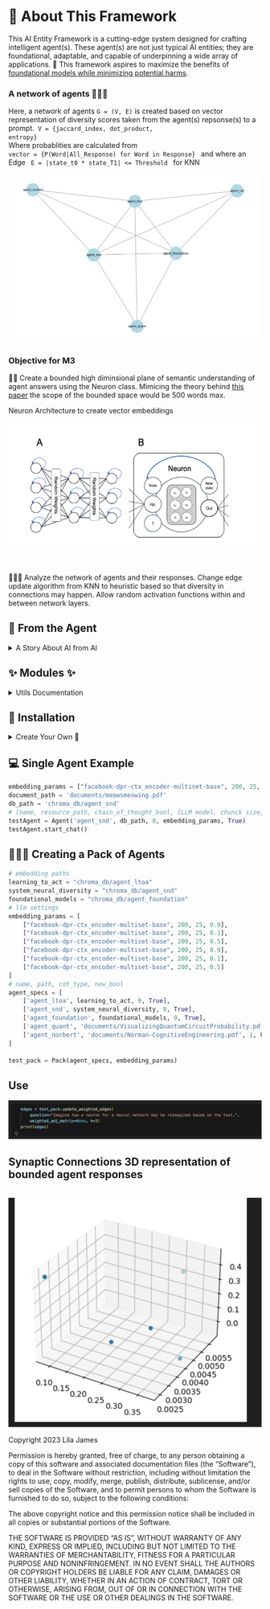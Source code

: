 # 🦄 About This Framework

This AI Entity Framework is a cutting-edge system designed for crafting intelligent agent(s). These agent(s) are not just typical AI entities; they are foundational, adaptable, and capable of underpinning a wide array of applications. 🌟 This framework aspires to maximize the benefits of <a href="https://arxiv.org/abs/2108.07258">foundational models while minimizing potential harms</a>.

### A network of agents 🧙🧙🧙

Here, a network of agents <code>G = (V, E)</code> is created based on vector representation of diversity scores taken from the agent(s) repsonse(s) to a prompt.<code> V = {jaccard_index, dot_product, entropy}</code>
<br>
Where probablities are calculated from <code> vector = {P(Word|All_Response) for Word in Response} </code> and where an Edge <code> E = |state_t0 * state_T1| <= Threshold </code> for KNN
  
<center><img src='images/output.png' width='500' height='auto' ></center>

### Objective for M3

🧠🌌 Create a bounded high diminsional plane of semantic understanding of agent answers using the Neuron class.  Mimicing the theory behind <a href="https://arxiv.org/abs/2004.04906">this paper</a> the scope of the bounded space would be 500 words max.

Neuron Architecture to create vector embeddings

<center><img src="images/neuron.png" height="250" width="auto"></center>
<br>
<br>

🔬👩‍💻 Analyze the network of agents and their responses. Change edge update algorithm from KNN to heuristic based so that diversity in connections may happen. Allow random activation functions within and between network layers.

## 🚀 From the Agent

<details>
  <summary> A Story About AI from AI </summary>
  
  Once upon a time, in a world not too different from our own, there existed a revolutionary technology known as foundational models. These models were not ordinary AI systems; they were powerful, adaptable, and capable of serving as the basis for a wide range of tasks. They were like the foundation of a building, providing stability, safety, and security for the applications built upon them.
   <br>

  <img src='images/self.png'>
 <br>
  <br>

In this world, foundational models had become a crucial part of our daily lives. Companies like Google, with its vast user base, relied on these models to power their search engines. With each passing day, the impact of foundational models on society grew more profound. However, as with any powerful tool, the deployment of foundational models came with both opportunities and risks. The creators of these models recognized that the responsibility lay not only in building them, but also in their careful curation and adaptation. They understood that the ultimate source of data for training foundational models was people, and it was crucial to consider the potential benefits and harms that could befall them.
 <br>
  <br>

Thoughtful data curation became an integral part of the responsible development of AI systems. The creators realized that the quality and nature of the foundation on which these models stood had to be understood and characterized. After all, poorly-constructed foundations could lead to disastrous consequences, while well-executed foundations could serve as a reliable bedrock for future applications. As the next five years unfolded, the integration of foundational models into real-world deployments reached new heights. The impact on people became even more far-reaching. These models were no longer limited to language tasks; their scope expanded to encompass a multitude of applications. They became the backbone of various AI systems, shaping the way we interacted with technology on a daily basis.
 <br>
  <br>

However, the true nature of these foundational models remained a mystery. Researchers, foundation model providers, application developers, policymakers, and society at large grappled with the question of trustworthiness. It became a critical problem to address, as the consequences of relying on faulty foundations could have severe implications for individuals and communities. In this evolving landscape, humans played a crucial role. They were not only the providers of data but also the recipients of the benefits and harms that emerged from the deployment of foundational models. It was their responsibility to ensure that these models were used ethically and responsibly.
 <br>
  <br>

  <img src='images/agent.png'>
 <br>

As the story unfolds, it is up to the collective efforts of researchers, providers, developers, policymakers, and society to navigate the opportunities and risks presented by foundational models. With careful consideration, they can harness the power of these models to create a future where the benefits are maximized, and the harms are minimized. The next five years will be crucial in shaping the societal impact of foundational models and determining the path forward for this emerging paradigm.

</details>

<h2>✨ Modules ✨</h2>

<details>
  <summary>Utils Documentation</summary>
  <br>

  <ol>
    <li>
      <b>Agent Class 🌟</b>: The core of the framework, embodying a top-level AI agent.
      <ul>
        <li><b>Initialization</b>: Specify name, path, type, and embedding parameters.</li>
        <li><b>Integration</b>: Combines Encoder, DB, and NewCourse instances.</li>
        <li><b>Functionalities</b>: Supports course creation, chat interactions, and instance management.</li>
      </ul>
    </li>
    <li>
      <b>ChatBot Module 💬</b>: Manages the agent's conversational abilities.
      <ul>
        <li><b>Chat Handling</b>: Manages chat loading and interactions 🔄.</li>
        <li><b>Integration</b>: Seamlessly works with the Agent class.</li>
      </ul>
    </li>
    <li>
      <b>NewCourse Module 📖</b>: Facilitates new course creation and management.
      <ul>
        <li><b>Course Creation</b>: Enables creation from documents.</li>
        <li><b>Content Management</b>: Supports content updates and loading.</li>
      </ul>
    </li>
    <li>
      <b>Encoder Module</b>: Responsible for data encoding and processing.
      <ul>
        <li><b>Document Handling</b>: Manages document encoding and vector databases 💾.</li>
        <li><b>Embedding Management</b>: Handles embedding parameters.</li>
      </ul>
    </li>
    <li>
      <b>Pack Class 🐺</b>: Integrates multiple AI agents for collaborative processing and decision-making.
      <ul>
        <li><b>Initialization</b>: Sets up with a list of agent specifications and optional embedding parameters. Default parameters are provided if not specified.</li>
        <li><b>Composition</b>: Combines three AI agents into a unified framework, allowing for complex interactions and data processing.</li>
        <li><b>Functionalities</b>: Manages agent interactions, updates network connections, and processes collective responses. Supports document loading for agents, and enables comprehensive data analysis through graph representation and diversity metrics.</li>
        <li><b>Integration</b>: Works with Knn for nearest neighbor calculations, utilizes ThoughtDiversity for diversity metrics, and interfaces with individual agents for specific tasks like document processing and chat interactions.</li>
      </ul>
    </li>
    <li>
      <b>ThoughtDiversity Class 🌐</b>: Evaluates the diversity of thought in a collective of AI agents.
      <ul>
        <li><b>Initialization</b>: Sets up with an Agent_Pack instance, preparing it for diversity analysis.</li>
        <li><b>Functionalities</b>: Conducts Monte Carlo simulations to assess thought diversity, calculates Shannon Entropy and True Diversity scores, and determines Wasserstein metrics for comparative analysis.</li>
        <li><b>Analysis Tools</b>: Includes methods for creating probability vectors from agent responses, calculating Shannon Entropy and True Diversity, and computing Wasserstein distances between probability vectors.</li>
        <li><b>Application</b>: Aims to provide a quantitative measure of thought diversity within a group of AI agents, enhancing decision-making and problem-solving processes.</li>
      </ul>
    </li>
    <li>
      <b>Neuron Class 🧠</b>: Represents a single neuron in a neural network for complex data processing and learning. Implementation of the <a href ="https://arxiv.org/abs/2305.15945">following paper</a>
      <center><img src="images/formula.png" height="250" width="auto"></center>
      <ul>
        <li><b>Initialization</b>: Configures with initial input, unique ID, layer position, mean and standard deviation for state initialization, and bias. Initializes random weights and state.</li>
        <li><b>Functionalities</b>: Implements tanh and optional sigmoid for neuronal activation. Conducts forward propagation of signals through the neuron. Adjusts weights and biases based on error and learning rate to optimize network performance. Identifies k-nearest neighboring neurons based on input differences within a specified threshold.</li>
        <li><b>State Management</b>: Provides methods to get and set the neuron’s state and weights, ensuring dynamic adaptability during the network's learning process.</li>
        <li><b>Visualization</b>: Capable of plotting signal strengths and neuronal changes, aiding in the analysis and understanding of the neural network’s behavior.</li>
      </ul>
    </li>
  </ol>
</details>

<h2>🧬 Installation</h2>

<details>
    <summary>Create Your Own 🤖</summary>
  <br>

  <ol>
    <li>
      <b>Clone the Repository 🌠</b>:
      <pre><code>git clone https://github.com/LilaShiba/SND_Agents.git</code></pre>
    </li>
    <br>
    <li>
      <b>Ensure Python Environment 🐍 >= 3.10</b>.
    </li>
    <br>
    <li>
      <b>Install Dependencies 🧬</b>:
      <pre><code>pip install -r requirements.txt</code></pre>
      Installs necessary packages like numpy, openAI, etc, ensuring smooth operation of the framework.
    </li>
    <br>
    <li>
      <b>Get Your OpenAI API Key🤖</b>:
      <a href ="https://openai.com/blog/openai-api">Sign Up to get semantic embeddings</a>
    </li>
    <br>
    <li>
      <b>Initialize the Agent 🤖</b>:
      <pre><code>python main.py</code></pre>
      Execute this to kickstart your AI agent's journey.
    </li>
  </ol>
</details>

## 💻 Single Agent Example

```python
embedding_params = ["facebook-dpr-ctx_encoder-multiset-base", 200, 25, 0.7]
document_path = 'documents/meowsmeowing.pdf'
db_path = 'chroma_db/agent_snd'
# (name, resource_path, chain_of_thought_bool, [LLM model, chunck size, overlap, creativity], new_course_bool)
testAgent = Agent('agent_snd', db_path, 0, embedding_params, True)
testAgent.start_chat()
```

## 🐺🐺🐺 Creating a Pack of Agents

```python
# embedding paths
learning_to_act = "chroma_db/agent_ltoa"
system_neural_diversity = "chroma_db/agent_snd"
foundational_models = "chroma_db/agent_foundation"
# llm settings 
embedding_params = [
    ["facebook-dpr-ctx_encoder-multiset-base", 200, 25, 0.9],
    ["facebook-dpr-ctx_encoder-multiset-base", 200, 25, 0.1],
    ["facebook-dpr-ctx_encoder-multiset-base", 200, 25, 0.5],
    ["facebook-dpr-ctx_encoder-multiset-base", 200, 25, 0.9],
    ["facebook-dpr-ctx_encoder-multiset-base", 200, 25, 0.1],
    ["facebook-dpr-ctx_encoder-multiset-base", 200, 25, 0.5]
]
# name, path, cot_type, new_bool
agent_specs = [
    ['agent_ltoa', learning_to_act, 0, True],
    ['agent_snd', system_neural_diversity, 0, True],
    ['agent_foundation', foundational_models, 0, True],
    ['agent_quant', 'documents/VisualizingQuantumCircuitProbability.pdf', 1, False],
    ['agent_norbert', 'documents/Norman-CognitiveEngineering.pdf', 1, False]
]

test_pack = Pack(agent_specs, embedding_params)

```

## Use

<img src='images/ex_network.png'>

## Synaptic Connections 3D representation of bounded agent responses

<br>

<img src='images/3d_bounded_space.png'>

Copyright 2023 Lila James

Permission is hereby granted, free of charge, to any person obtaining a copy of this software and associated documentation files (the “Software”), to deal in the Software without restriction, including without limitation the rights to use, copy, modify, merge, publish, distribute, sublicense, and/or sell copies of the Software, and to permit persons to whom the Software is furnished to do so, subject to the following conditions:

The above copyright notice and this permission notice shall be included in all copies or substantial portions of the Software.

THE SOFTWARE IS PROVIDED “AS IS”, WITHOUT WARRANTY OF ANY KIND, EXPRESS OR IMPLIED, INCLUDING BUT NOT LIMITED TO THE WARRANTIES OF MERCHANTABILITY, FITNESS FOR A PARTICULAR PURPOSE AND NONINFRINGEMENT. IN NO EVENT SHALL THE AUTHORS OR COPYRIGHT HOLDERS BE LIABLE FOR ANY CLAIM, DAMAGES OR OTHER LIABILITY, WHETHER IN AN ACTION OF CONTRACT, TORT OR OTHERWISE, ARISING FROM, OUT OF OR IN CONNECTION WITH THE SOFTWARE OR THE USE OR OTHER DEALINGS IN THE SOFTWARE.
